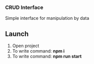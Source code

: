 ### CRUD Interface
<p>Simple interface for manipulation by data</p>

## Launch
<ol>
  <li>Open project</li>
  <li>To write command: <b>npm i</b></li>
  <li>To write command: <b>npm run start</b></li>
</ol>
